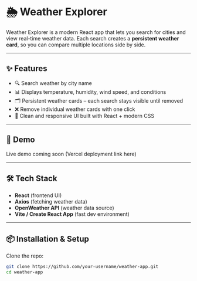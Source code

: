 # 🌦️ Weather Explorer

Weather Explorer is a modern React app that lets you search for cities and view real-time weather data. Each search creates a **persistent weather card**, so you can compare multiple locations side by side.

---

## ✨ Features
- 🔍 Search weather by city name
- 📊 Displays temperature, humidity, wind speed, and conditions
- 🗂️ Persistent weather cards – each search stays visible until removed
- ❌ Remove individual weather cards with one click
- 🎨 Clean and responsive UI built with React + modern CSS

---

## 🚀 Demo
Live demo coming soon (Vercel deployment link here)

---

## 🛠️ Tech Stack
- **React** (frontend UI)
- **Axios** (fetching weather data)
- **OpenWeather API** (weather data source)
- **Vite / Create React App** (fast dev environment)

---

## 📦 Installation & Setup

Clone the repo:
```bash
git clone https://github.com/your-username/weather-app.git
cd weather-app
